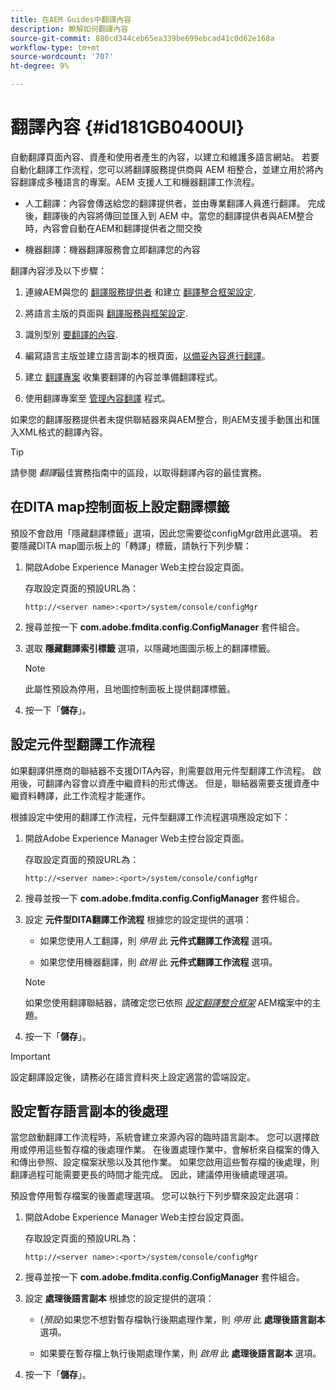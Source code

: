 ```yaml
---
title: 在AEM Guides中翻譯內容
description: 瞭解如何翻譯內容
source-git-commit: 880cd344ceb65ea339be699ebcad41c0d62e168a
workflow-type: tm+mt
source-wordcount: '707'
ht-degree: 9%

---
```


# 翻譯內容 {#id181GB0400UI}

自動翻譯頁面內容、資產和使用者產生的內容，以建立和維護多語言網站。 若要自動化翻譯工作流程，您可以將翻譯服務提供商與 AEM 相整合，並建立用於將內容翻譯成多種語言的專案。AEM 支援人工和機器翻譯工作流程。

- 人工翻譯：內容會傳送給您的翻譯提供者，並由專業翻譯人員進行翻譯。 完成後，翻譯後的內容將傳回並匯入到 AEM 中。當您的翻譯提供者與AEM整合時，內容會自動在AEM和翻譯提供者之間交換

- 機器翻譯：機器翻譯服務會立即翻譯您的內容


翻譯內容涉及以下步驟：

1. 連線AEM與您的 [翻譯服務提供者](https://helpx.adobe.com/experience-manager/6-5/sites/administering/using/tc-tic.html#ConnectingtoaTranslationServiceProvider) 和建立 [翻譯整合框架設定](https://helpx.adobe.com/experience-manager/6-5/sites/administering/using/tc-tic.html#CreatingaTranslationIntegrationConfiguration).

1. 將語言主版的頁面與 [翻譯服務與框架設定](https://helpx.adobe.com/experience-manager/6-5/sites/administering/using/tc-tic.html#ConfiguringPagesforTranslation).

1. 識別型別 [要翻譯的內容](https://helpx.adobe.com/experience-manager/6-5/sites/administering/using/tc-rules.html).

1. 編寫語言主版並建立語言副本的根頁面，[以備妥內容進行翻譯](https://helpx.adobe.com/experience-manager/6-5/sites/administering/using/tc-prep.html)。

1. 建立 [翻譯專案](https://helpx.adobe.com/experience-manager/6-5/sites/administering/using/tc-manage.html) 收集要翻譯的內容並準備翻譯程式。

1. 使用翻譯專案至 [管理內容翻譯](https://helpx.adobe.com/experience-manager/6-5/sites/administering/using/tc-manage.html) 程式。


如果您的翻譯服務提供者未提供聯結器來與AEM整合，則AEM支援手動匯出和匯入XML格式的翻譯內容。

>[!TIP]
>
> 請參閱 *翻譯*&#x200B;最佳實務指南中的區段，以取得翻譯內容的最佳實務。

## 在DITA map控制面板上設定翻譯標籤

預設不會啟用「隱藏翻譯標籤」選項，因此您需要從configMgr啟用此選項。 若要隱藏DITA map圖示板上的「轉譯」標籤，請執行下列步驟：

1. 開啟Adobe Experience Manager Web主控台設定頁面。

   存取設定頁面的預設URL為：

   ```http
   http://<server name>:<port>/system/console/configMgr
   ```

1. 搜尋並按一下 **com.adobe.fmdita.config.ConfigManager** 套件組合。

1. 選取 **隱藏翻譯索引標籤** 選項，以隱藏地圖圖示板上的翻譯標籤。

   >[!NOTE]
   >
   > 此屬性預設為停用，且地圖控制面板上提供翻譯標籤。

1. 按一下「**儲存**」。

## 設定元件型翻譯工作流程

如果翻譯供應商的聯結器不支援DITA內容，則需要啟用元件型翻譯工作流程。 啟用後，可翻譯內容會以資產中繼資料的形式傳送。 但是，聯結器需要支援資產中繼資料轉譯，此工作流程才能運作。

根據設定中使用的翻譯工作流程，元件型翻譯工作流程選項應設定如下：

1. 開啟Adobe Experience Manager Web主控台設定頁面。

   存取設定頁面的預設URL為：

   ```http
   http://<server name>:<port>/system/console/configMgr
   ```

1. 搜尋並按一下 **com.adobe.fmdita.config.ConfigManager** 套件組合。

1. 設定 **元件型DITA翻譯工作流程** 根據您的設定提供的選項：

   - 如果您使用人工翻譯，則 *停用* 此 **元件式翻譯工作流程** 選項。

   - 如果您使用機器翻譯，則 *啟用* 此 **元件式翻譯工作流程** 選項。

   >[!NOTE]
   >
   > 如果您使用翻譯聯結器，請確定您已依照 *[設定翻譯整合框架](https://helpx.adobe.com/experience-manager/6-5/sites/administering/using/tc-tic.html)* AEM檔案中的主題。

1. 按一下「**儲存**」。


>[!IMPORTANT]
>
> 設定翻譯設定後，請務必在語言資料夾上設定適當的雲端設定。

## 設定暫存語言副本的後處理

當您啟動翻譯工作流程時，系統會建立來源內容的臨時語言副本。 您可以選擇啟用或停用這些暫存檔的後處理作業。 在後置處理作業中，會解析來自檔案的傳入和傳出參照、設定檔案狀態以及其他作業。 如果您啟用這些暫存檔的後處理，則翻譯過程可能需要更長的時間才能完成。 因此，建議停用後續處理選項。

預設會停用暫存檔案的後置處理選項。 您可以執行下列步驟來設定此選項：

1. 開啟Adobe Experience Manager Web主控台設定頁面。

   存取設定頁面的預設URL為：

   ```http
   http://<server name>:<port>/system/console/configMgr
   ```

1. 搜尋並按一下 **com.adobe.fmdita.config.ConfigManager** 套件組合。

1. 設定 **處理後語言副本** 根據您的設定提供的選項：

   - \(*預設*\)如果您不想對暫存檔執行後期處理作業，則 *停用* 此 **處理後語言副本** 選項。

   - 如果要在暫存檔上執行後期處理作業，則 *啟用* 此 **處理後語言副本** 選項。

1. 按一下「**儲存**」。
